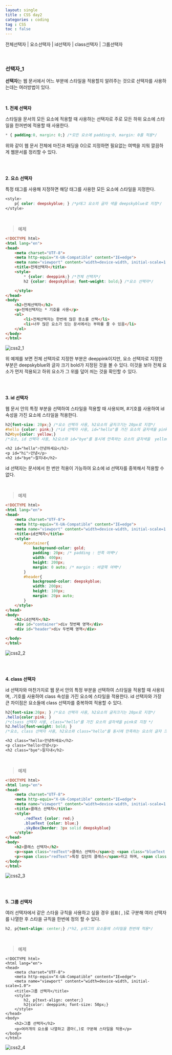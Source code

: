 ```yaml
---
layout: single
title : CSS day2
categories : coding
tag : CSS
toc : false
---
```


전체선택자 | 요소선택자 | id선택자 | class선택자 | 그룹선택자

<br>

### 선택자_1

**선택자**는 웹 문서에서 어느 부분에 스타일을 적용할지 알려주는 것으로 선택자를 사용하는데는 여러방법이 있다.

<br>

**1. 전체 선택자**

스타일을 문서의 모든 요소에 적용할 때 사용하는 선택자로 주로 모든 하위 요소에 스타일을 한꺼번에 적용할 때 사용한다.

```css
* { padding:0, margin: 0;} /*모든 요소에 padding:0, margin: 0를 적용*/
```

위와 같이 웹 문서 전체에 마진과 패딩을 0으로 지정하면 필요없는 여백을 지워 깔끔하게 웹문서를 정리할 수 있다.

<br>

<br>

**2. 요소 선택자**

특정 태그를 사용해 지정하면 해당 태그를 사용한 모든 요소에 스타일을 지정한다.

```css
<style>
	p{ color: deepskyblue; } /*p태그 요소의 글자 색을 deepskyblue로 지정*/
</style>
```

<br>

> 예제

```html
<!DOCTYPE html>
<html lang="en">
<head>
    <meta charset="UTF-8">
    <meta http-equiv="X-UA-Compatible" content="IE=edge">
    <meta name="viewport" content="width=device-width, initial-scale=1.0">
    <title>전체선택자</title>
    <style>
        * {color: deeppink;} /*전체 선택자*/
        h2 {color: deepskyblue; font-weight: bold;} /*요소 선택자*/

    </style>
</head>
<body>
    <h2>전체선택자</h2>
    <p>전체선택자는 * 기호를 사용</p>
    <ol>
        <li>전체선택자는 한번에 많은 용소를 선택</li>
        <li>너무 많은 요소가 있는 문서에서는 부하를 줄 수 있음</li>
    </ol>
</body>
</html>
```

![css2_1](https://github.com/YUNCHANYEONG/YUNCHANYEONG.github.io/blob/master/assets/images/coding_img/css2_1.JPG?raw=true)

위 예제를 보면 전체 선택자로 지정한 부분은 deeppink이지만, 요소 선택자로 지정한 부분은 deepskyblue와 글자 크기 bold가 지정된 것을 볼 수 있다. 이것을 보아 전체 요소가 먼저 적용되고 하위 요소가 그 위를 덮어 씌는 것을 확인할 수 있다.

<br>

<br>

**3. id 선택자**

웹 문서 안의 특정 부분을 선택하여 스타일을 적용할 때 사용되며, #기호를 사용하여 id 속성을 가진 요소에 스타일을 적용한다.

```css
h2{font-size: 20px;} /*요소 선택자 사용, h2요소의 글자크기는 20px로 지정*/
#hello {color: pink;} /*id 선택자 사용, id="hello"를 가진 요소의 글자색을 pink로 지정 */
h2#bye{color: yellow;} 
/*요소, id 선택자 사용, h2요소와 id="bye"를 동시에 만족하는 요소의 글자색을  yellow로 지정*/

<h2 id="hello">안녕하세요</h2>
<p id="hi">안녕</p>
<h2 id="bye">잘지내</h2>
```

id 선택자는 문서에서 한 번만 적용이 가능하여 요소에 id 선택자를 중복해서 적용할 수 없다.

<br>

> 예제

```html
<!DOCTYPE html>
<html lang="en">
<head>
    <meta charset="UTF-8">
    <meta http-equiv="X-UA-Compatible" content="IE=edge">
    <meta name="viewport" content="width=device-width, initial-scale=1.0">
    <title>id선택자</title>
    <style>
        #container{
            background-color: gold;
            padding: 20px; /* padding : 안쪽 여백*/
            width: 400px;
            height: 200px;
            margin: 0 auto; /* margin : 바깥쪽 여백*/
        }
        #header{
            background-color: deepskyblue;
            width: 200px;
            height: 100px;
            margin: 20px auto;
        }
    </style>
</head>
<body>
    <h2>id선택자</h2>
    <div id="container">div 첫번째 영역</div>
    <div id="header">div 두번째 영역</div>

</body>
</html>
```

![css2_2](https://github.com/YUNCHANYEONG/YUNCHANYEONG.github.io/blob/master/assets/images/coding_img/css2_2.JPG?raw=true)

<br>

<br>

**4. class 선택자**

id 선택자와 마찬가지로 웹 문서 안의 특정 부분을 선택하여 스타일을 적용할 때 사용되며, .기호를 사용하여 class 속성을 가진 요소에 스타일을 적용한다. id 선택자와 가장 큰 차이점은 요소들에 class 선택자를 중복하여 적용할 수 있다.

```css
h2{font-size:20px; } /*요소 선택자 사용, h2요소의 글자크기는 20px로 지정*/
.hello{color:pink; } 
/*clsass 선택자 사용, class="hello"를 가진 요소의 글자색을 pink로 지정 */
h2.hello{font-weight: bold; }
/*요소, class 선택자 사용, h2요소와 class="hello"를 동시에 만족하는 요소의 글자 크기를  bold로 지정*/

<h2 class="hello>안녕하세요</h2>
<p class="hello>안녕</p>
<h2 class="bye">잘지내</h2>
```

<br>

> 예제

```html
<!DOCTYPE html>
<html lang="en">
<head>
    <meta charset="UTF-8">
    <meta http-equiv="X-UA-Compatible" content="IE=edge">
    <meta name="viewport" content="width=device-width, initial-scale=1.0">
    <title>클래스 선택자</title>
    <style>
        .redText {color: red;}
        .blueText {color: blue;}
        .skyBox{border: 3px solid deepskyblue}
    </style>
</head>
<body>
    <h2>클래스 선택자</h2>
    <p><span class="redText">클래스 선택자</span>는 <span class="blueText skyBox">특정 집간의 여러 요소를 한번에 선택</span>할 때 사용합니다.</p>
    <p><span class="redText">특정 집단의 클래스</span>라고 하며, <span class="blueText">(도트)기호를 사용</span>하여 같은 클래스 이름을 가지는 요소들을 모두 선택합니다.</p>
</body>
</html>
```

![css2_3](https://github.com/YUNCHANYEONG/YUNCHANYEONG.github.io/blob/master/assets/images/coding_img/css2_3.JPG?raw=true)

<br>

<br>

**5. 그룹 선택자**

여러 선택자에서 같은 스타을 규칙을 사용하고 싶을 경우 쉼표( , )로 구분해 여러 선택자를 나열한 후 스타을 규칙을 한번에 정의 할 수 있다.

```css
h2, p{text-align: center;} /*h2, p태그의 요소들에 스타일을 한번에 적용*/
```

<br>

> 예제

```
<!DOCTYPE html>
<html lang="en">
<head>
    <meta charset="UTF-8">
    <meta http-equiv="X-UA-Compatible" content="IE=edge">
    <meta name="viewport" content="width=device-width, initial-scale=1.0">
    <title>그룹 선택자</title>
    <style>
        h2, p{text-align: center;}
        h2{color: deeppink; font-size: 50px;}
    </style>
</head>
<body>
    <h2>그룹 선택자</h2>
    <p>여러개의 요소를 나열하고 콤마(,)로 구분해 스타일을 적용</p>
</body>
</html>
```

![css2_4](https://github.com/YUNCHANYEONG/YUNCHANYEONG.github.io/blob/master/assets/images/coding_img/css2_4.JPG?raw=true)
